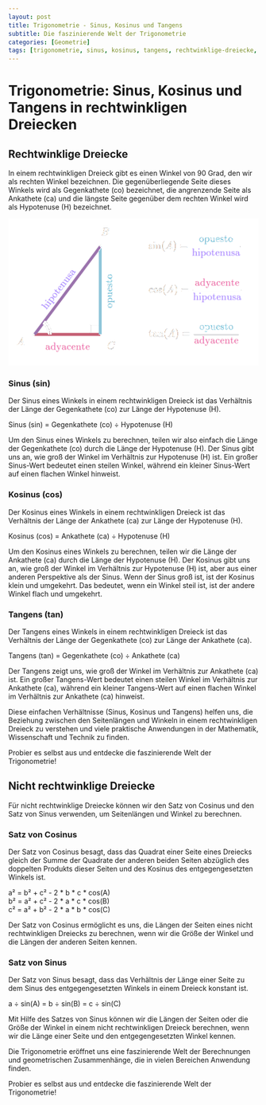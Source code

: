 ```yaml
---
layout: post
title: Trigonometrie - Sinus, Kosinus und Tangens
subtitle: Die faszinierende Welt der Trigonometrie
categories: [Geometrie]
tags: [trigonometrie, sinus, kosinus, tangens, rechtwinklige-dreiecke, geometrische-berechnungen]
---
```

# Trigonometrie: Sinus, Kosinus und Tangens in rechtwinkligen Dreiecken

## Rechtwinklige Dreiecke
In einem rechtwinkligen Dreieck gibt es einen Winkel von 90 Grad, den wir als rechten Winkel bezeichnen. Die gegenüberliegende Seite dieses Winkels wird als Gegenkathete (co) bezeichnet, die angrenzende Seite als Ankathete (ca) und die längste Seite gegenüber dem rechten Winkel wird als Hypotenuse (H) bezeichnet.

![Desktop View](/assets/images/math/trig.png)

### Sinus (sin)
Der Sinus eines Winkels in einem rechtwinkligen Dreieck ist das Verhältnis der Länge der Gegenkathete (co) zur Länge der Hypotenuse (H).

Sinus (sin) = Gegenkathete (co) ÷ Hypotenuse (H)

Um den Sinus eines Winkels zu berechnen, teilen wir also einfach die Länge der Gegenkathete (co) durch die Länge der Hypotenuse (H). Der Sinus gibt uns an, wie groß der Winkel im Verhältnis zur Hypotenuse (H) ist. Ein großer Sinus-Wert bedeutet einen steilen Winkel, während ein kleiner Sinus-Wert auf einen flachen Winkel hinweist.

### Kosinus (cos)
Der Kosinus eines Winkels in einem rechtwinkligen Dreieck ist das Verhältnis der Länge der Ankathete (ca) zur Länge der Hypotenuse (H).

Kosinus (cos) = Ankathete (ca) ÷ Hypotenuse (H)

Um den Kosinus eines Winkels zu berechnen, teilen wir die Länge der Ankathete (ca) durch die Länge der Hypotenuse (H). Der Kosinus gibt uns an, wie groß der Winkel im Verhältnis zur Hypotenuse (H) ist, aber aus einer anderen Perspektive als der Sinus. Wenn der Sinus groß ist, ist der Kosinus klein und umgekehrt. Das bedeutet, wenn ein Winkel steil ist, ist der andere Winkel flach und umgekehrt.

### Tangens (tan)
Der Tangens eines Winkels in einem rechtwinkligen Dreieck ist das Verhältnis der Länge der Gegenkathete (co) zur Länge der Ankathete (ca).

Tangens (tan) = Gegenkathete (co) ÷ Ankathete (ca)

Der Tangens zeigt uns, wie groß der Winkel im Verhältnis zur Ankathete (ca) ist. Ein großer Tangens-Wert bedeutet einen steilen Winkel im Verhältnis zur Ankathete (ca), während ein kleiner Tangens-Wert auf einen flachen Winkel im Verhältnis zur Ankathete (ca) hinweist.

Diese einfachen Verhältnisse (Sinus, Kosinus und Tangens) helfen uns, die Beziehung zwischen den Seitenlängen und Winkeln in einem rechtwinkligen Dreieck zu verstehen und viele praktische Anwendungen in der Mathematik, Wissenschaft und Technik zu finden.

Probier es selbst aus und entdecke die faszinierende Welt der Trigonometrie!

## Nicht rechtwinklige Dreiecke
Für nicht rechtwinklige Dreiecke können wir den Satz von Cosinus und den Satz von Sinus verwenden, um Seitenlängen und Winkel zu berechnen.

### Satz von Cosinus
Der Satz von Cosinus besagt, dass das Quadrat einer Seite eines Dreiecks gleich der Summe der Quadrate der anderen beiden Seiten abzüglich des doppelten Produkts dieser Seiten und des Kosinus des entgegengesetzten Winkels ist.

a² = b² + c² - 2 * b * c * cos(A)<br>
b² = a² + c² - 2 * a * c * cos(B)<br>
c² = a² + b² - 2 * a * b * cos(C)

Der Satz von Cosinus ermöglicht es uns, die Längen der Seiten eines nicht rechtwinkligen Dreiecks zu berechnen, wenn wir die Größe der Winkel und die Längen der anderen Seiten kennen.

### Satz von Sinus
Der Satz von Sinus besagt, dass das Verhältnis der Länge einer Seite zu dem Sinus des entgegengesetzten Winkels in einem Dreieck konstant ist.

a ÷ sin(A) = b ÷ sin(B) = c ÷ sin(C)

Mit Hilfe des Satzes von Sinus können wir die Längen der Seiten oder die Größe der Winkel in einem nicht rechtwinkligen Dreieck berechnen, wenn wir die Länge einer Seite und den entgegengesetzten Winkel kennen.

Die Trigonometrie eröffnet uns eine faszinierende Welt der Berechnungen und geometrischen Zusammenhänge, die in vielen Bereichen Anwendung finden.

Probier es selbst aus und entdecke die faszinierende Welt der Trigonometrie!